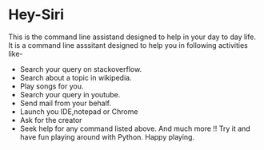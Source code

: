 # Hey-Siri
This is the command line assistand designed to help in your day to day life.
It is a command line asssitant designed to help you in following activities like-
* Search your query on stackoverflow.
* Search about a topic in wikipedia.
* Play songs for you.
* Search your query in youtube.
* Send mail from your behalf.
* Launch you IDE,notepad or Chrome
* Ask for the creator
* Seek help for any command listed above.
And much more !! Try it and have fun playing around with Python.
Happy playing.
